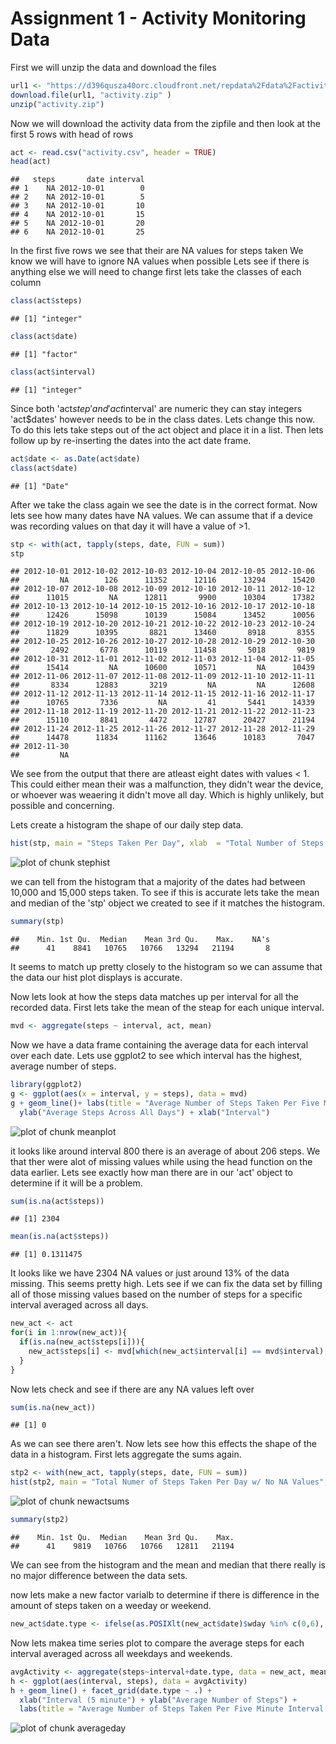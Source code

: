 Assignment 1 - Activity Monitoring Data
=======================================

First we will unzip the data and download the files

```r
url1 <- "https://d396qusza40orc.cloudfront.net/repdata%2Fdata%2Factivity.zip"
download.file(url1, "activity.zip" )
unzip("activity.zip")
```
Now we will download the activity data from the zipfile 
and then look at the first 5 rows with head of rows

```r
act <- read.csv("activity.csv", header = TRUE)
head(act)
```

```
##   steps       date interval
## 1    NA 2012-10-01        0
## 2    NA 2012-10-01        5
## 3    NA 2012-10-01       10
## 4    NA 2012-10-01       15
## 5    NA 2012-10-01       20
## 6    NA 2012-10-01       25
```
In the first five rows we see that their are NA values for steps taken
We know we will have to ignore NA values when possible
Lets see if there is anything else we will need to change
first lets take the classes of each column

```r
class(act$steps)
```

```
## [1] "integer"
```

```r
class(act$date)
```

```
## [1] "factor"
```

```r
class(act$interval)
```

```
## [1] "integer"
```
Since both 'act$step' and 'act$interval' are numeric they can stay integers
'act$dates' however needs to be in the class dates. Lets change this now.
To do this lets take steps out of the act object and place it in a list.
Then lets follow up by re-inserting the dates into the act date frame.

```r
act$date <- as.Date(act$date)
class(act$date)
```

```
## [1] "Date"
```
After we take the class again we see the date is in the correct format.
Now lets see how many dates have NA values. We can assume that if a 
device was recording values on that day it will have a value of >1. 

```r
stp <- with(act, tapply(steps, date, FUN = sum))
stp
```

```
## 2012-10-01 2012-10-02 2012-10-03 2012-10-04 2012-10-05 2012-10-06 
##         NA        126      11352      12116      13294      15420 
## 2012-10-07 2012-10-08 2012-10-09 2012-10-10 2012-10-11 2012-10-12 
##      11015         NA      12811       9900      10304      17382 
## 2012-10-13 2012-10-14 2012-10-15 2012-10-16 2012-10-17 2012-10-18 
##      12426      15098      10139      15084      13452      10056 
## 2012-10-19 2012-10-20 2012-10-21 2012-10-22 2012-10-23 2012-10-24 
##      11829      10395       8821      13460       8918       8355 
## 2012-10-25 2012-10-26 2012-10-27 2012-10-28 2012-10-29 2012-10-30 
##       2492       6778      10119      11458       5018       9819 
## 2012-10-31 2012-11-01 2012-11-02 2012-11-03 2012-11-04 2012-11-05 
##      15414         NA      10600      10571         NA      10439 
## 2012-11-06 2012-11-07 2012-11-08 2012-11-09 2012-11-10 2012-11-11 
##       8334      12883       3219         NA         NA      12608 
## 2012-11-12 2012-11-13 2012-11-14 2012-11-15 2012-11-16 2012-11-17 
##      10765       7336         NA         41       5441      14339 
## 2012-11-18 2012-11-19 2012-11-20 2012-11-21 2012-11-22 2012-11-23 
##      15110       8841       4472      12787      20427      21194 
## 2012-11-24 2012-11-25 2012-11-26 2012-11-27 2012-11-28 2012-11-29 
##      14478      11834      11162      13646      10183       7047 
## 2012-11-30 
##         NA
```
We see from the output that there are atleast eight dates with values < 1.
This could either mean their was a malfunction, they didn't wear the device, or 
whoever was weaering it didn't move all day. Which is highly unlikely, but possible and concerning. 

Lets create a histogram the shape of our daily step data.

```r
hist(stp, main = "Steps Taken Per Day", xlab  = "Total Number of Steps Per Day", col = "red")
```

![plot of chunk stephist](figure/stephist-1.png)



we can tell from the histogram that a majority of the dates had between 10,000 and 15,000
steps taken. To see if this is accurate lets take the mean and median of the 'stp' object
we created to see if it matches the histogram. 

```r
summary(stp)
```

```
##    Min. 1st Qu.  Median    Mean 3rd Qu.    Max.    NA's 
##      41    8841   10765   10766   13294   21194       8
```

It seems to match up pretty closely to the histogram so we can assume that the data our hist plot displays is accurate.
 
Now lets look at how the steps data matches up per interval for all the recorded data.
First lets take the mean of the steap for each unique interval.

```r
mvd <- aggregate(steps ~ interval, act, mean)
```
Now we have a data frame containing the average data for each interval over each date.
Lets use ggplot2 to see which interval has the highest, average number of steps.

```r
library(ggplot2)
g <- ggplot(aes(x = interval, y = steps), data = mvd)
g + geom_line()+ labs(title = "Average Number of Steps Taken Per Five Minute Interval") +
  ylab("Average Steps Across All Days") + xlab("Interval")
```

![plot of chunk meanplot](figure/meanplot-1.png)

it looks like around interval 800 there is an average of about 206 steps.
We that ther were alot of missing values while using the head function on the data earlier.
Lets see exactly how man there are in our 'act' object to determine if it will be a problem.

```r
sum(is.na(act$steps))
```

```
## [1] 2304
```

```r
mean(is.na(act$steps))
```

```
## [1] 0.1311475
```
It looks like we have 2304 NA values or just around 13% of the data missing.
This seems pretty high. Lets see if we can fix the data set by filling all of those missing values based on the number of steps for a specific interval averaged across all days.

```r
new_act <- act
for(i in 1:nrow(new_act)){
  if(is.na(new_act$steps[i])){
    new_act$steps[i] <- mvd[which(new_act$interval[i] == mvd$interval), ]$steps
  }
}
```
Now lets check and see if there are any NA values left over

```r
sum(is.na(new_act))
```

```
## [1] 0
```
As we can see there aren't.
Now lets see how this effects the shape of the data in a histogram. 
First lets aggregate the sums again.

```r
stp2 <- with(new_act, tapply(steps, date, FUN = sum))
hist(stp2, main = "Total Numer of Steps Taken Per Day w/ No NA Values", col = "blue")
```

![plot of chunk newactsums](figure/newactsums-1.png)

```r
summary(stp2)
```

```
##    Min. 1st Qu.  Median    Mean 3rd Qu.    Max. 
##      41    9819   10766   10766   12811   21194
```
We can see from the histogram and the mean and median that there really is no major difference between the data sets.

now lets make a new factor varialb to determine if there is difference in the amount of steps taken on a weeday or weekend.

```r
new_act$date.type <- ifelse(as.POSIXlt(new_act$date)$wday %in% c(0,6), "weekend", "weekday")
```
Now lets makea time series plot to compare the average steps for each interval averaged across all weekdays and weekends.

```r
avgActivity <- aggregate(steps~interval+date.type, data = new_act, mean)
h <- ggplot(aes(interval, steps), data = avgActivity)
h + geom_line() + facet_grid(date.type ~ .) + 
  xlab("Interval (5 minute") + ylab("Average Number of Steps") + 
  labs(title = "Average Number of Steps Taken Per Five Minute Interval w/ Data Type")
```

![plot of chunk averageday](figure/averageday-1.png)

